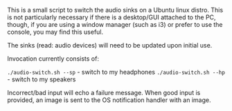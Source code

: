 This is a small script to switch the audio sinks on a Ubuntu linux distro. This is not particularly necessary if there is a desktop/GUI attached to the PC, though, if you are using a window manager (such as i3) or prefer to use the console, you may find this useful.

The sinks (read: audio devices) will need to be updated upon initial use.

Invocation currently consists of:

`./audio-switch.sh --sp` - switch to my headphones
`./audio-switch.sh --hp` - switch to my speakers

Incorrect/bad input will echo a failure message. When good input is provided, an image is sent to the OS notification handler with an image. 
